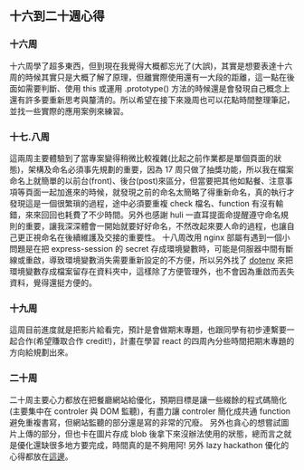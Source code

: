 ## 十六到二十週心得
### 十六周
十六周學了超多東西，但到現在我覺得大概都忘光了(大誤)，其實是想要表達十六周的時候其實只是大概了解了原理，但離實際使用還有一大段的距離，這一點在後面如需要判斷、使用 this 或運用 .prototype() 方法的時候還是會發現自己概念上還有許多要重新思考與釐清的。所以希望在接下來幾周也可以花點時間整理筆記，並找一些實際的應用案例來練習。

### 十七.八周
這兩周主要體驗到了當專案變得稍微比較複雜(比起之前作業都是單個頁面的狀態)，架構及命名必須事先規劃的重要，因為 17 周只做了抽獎功能，所以我在檔案命名上就簡單的以前台(front)、後台(post)來區分，但當要把其他如點餐、注意事項等頁面一起加進來的時候，就發現之前的命名太簡略了得重新命名，真的執行才發現這是一個很繁瑣的過程，途中必須要重複 check 檔名、function 有沒有輸錯，來來回回也耗費了不少時間。另外也感謝 huli 一直耳提面命提醒遵守命名規則的重要，讓我深深體會一開始就要好好命名，不然改起來要人命的過程，也讓自己更正視命名在後續維護及交接的重要性。
十八周改用 nginx 部屬有遇到一個小問題是在把 express-session 的 secret 存成環境變數時，可能是伺服器中間有斷線或重啟，導致環境變數消失需要重新設定的不方便，所以另外找了 [dotenv](https://www.npmjs.com/package/dotenv) 來把環境變數存成檔案留存在資料夾中，這樣除了方便管理外，也不會因為重啟而丟失資料，覺得還挺方便的。

### 十九周
這周目前進度就是把影片給看完，預計是會做期末專題，也跟同學有初步連繫要一起合作(希望賺取合作 credit!)，計畫在學習 react 的四周內分些時間把期末專題的方向給規劃出來。

### 二十周
二十周主要心力都放在把餐廳網站給優化，預期目標是讓一些綴餘的程式碼簡化(主要集中在 controler 與 DOM 監聽)，有盡力讓 controler 簡化成共通 function 避免重複書寫，但網站監聽的部分還是寫的非常的冗廢。
另外也貪心的想嘗試圖片上傳的部分，但也卡在圖片存成 blob 後拿下來沒辦法使用的狀態，總而言之就是優化還缺很多地方要完成，時間真的是不夠用阿!
另外 lazy hackathon 優化的心得都放在[這邊](https://github.com/ianchen6501/lazy-hackthon-practice/issues/2)。


